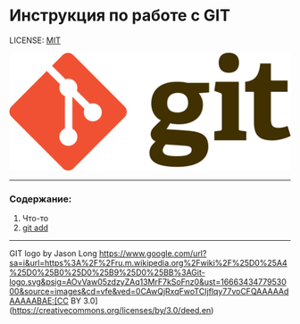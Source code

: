 # Инструкция по работе с GIT

LICENSE: [MIT](./licence.md)

![](/1280px-Git-logo.svg.png)

---

### Содержание:
1. Что-то
2. [git add](/add.md)

---

GIT logo by Jason Long https://www.google.com/url?sa=i&url=https%3A%2F%2Fru.m.wikipedia.org%2Fwiki%2F%25D0%25A4%25D0%25B0%25D0%25B9%25D0%25BB%3AGit-logo.svg&psig=AOvVaw05zdzyZAq13MrF7kSoFnz0&ust=1666343477953000&source=images&cd=vfe&ved=0CAwQjRxqFwoTCIjflqy77voCFQAAAAAdAAAAABAE:[CC BY 3.0](https://creativecommons.org/licenses/by/3.0/deed.en)